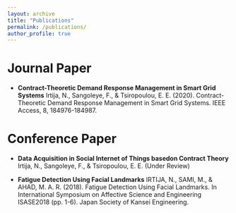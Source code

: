 ```yaml
---
layout: archive
title: "Publications"
permalink: /publications/
author_profile: true
---
```


Journal Paper
=============

- **Contract-Theoretic Demand Response Management in Smart Grid Systems**
	Irtija, N., Sangoleye, F., & Tsiropoulou, E. E. (2020). Contract-Theoretic Demand Response Management in Smart Grid Systems. IEEE Access, 8, 184976-184987.

Conference Paper
================

- **Data Acquisition in Social Internet of Things basedon Contract Theory**
	Irtija, N., Sangoleye, F., & Tsiropoulou, E. E. (Under Review)

- **Fatigue Detection Using Facial Landmarks**
	IRTIJA, N., SAMI, M., & AHAD, M. A. R. (2018). Fatigue Detection Using Facial Landmarks. In International Symposium on Affective Science and Engineering ISASE2018 (pp. 1-6). Japan Society of Kansei Engineering.
